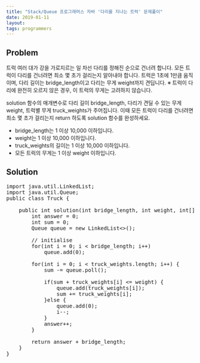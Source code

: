 ```yaml
---
title: "Stack/Queue 프로그래머스 자바 '다리를 지나는 트럭' 문제풀이"
date: 2019-01-11
layout:
tags: programmers
---
```


## Problem
트럭 여러 대가 강을 가로지르는 일 차선 다리를 정해진 순으로 건너려 합니다. 모든 트럭이 다리를 건너려면 최소 몇 초가 걸리는지 알아내야 합니다. 트럭은 1초에 1만큼 움직이며, 다리 길이는 bridge_length이고 다리는 무게 weight까지 견딥니다.
※ 트럭이 다리에 완전히 오르지 않은 경우, 이 트럭의 무게는 고려하지 않습니다.

solution 함수의 매개변수로 다리 길이 bridge_length, 다리가 견딜 수 있는 무게 weight, 트럭별 무게 truck_weights가 주어집니다. 이때 모든 트럭이 다리를 건너려면 최소 몇 초가 걸리는지 return 하도록 solution 함수를 완성하세요.

- bridge_length는 1 이상 10,000 이하입니다.
- weight는 1 이상 10,000 이하입니다.
- truck_weights의 길이는 1 이상 10,000 이하입니다.
- 모든 트럭의 무게는 1 이상 weight 이하입니다.

## Solution
<pre>
import java.util.LinkedList;
import java.util.Queue;
public class Truck {

	public int solution(int bridge_length, int weight, int[] truck_weights) {
        int answer = 0;
        int sum = 0;
        Queue<Integer> queue = new LinkedList<>();
        
        // initialise
        for(int i = 0; i < bridge_length; i++)
        	queue.add(0);

        for(int i = 0; i < truck_weights.length; i++) {
        	sum -= queue.poll();

        	if(sum + truck_weights[i] <= weight) { 
        		queue.add(truck_weights[i]);
        		sum += truck_weights[i];
        	}else {
        		queue.add(0);
        		i--;
        	}
        	answer++;
        }
        
        return answer + bridge_length;
    }
} 
</pre>
